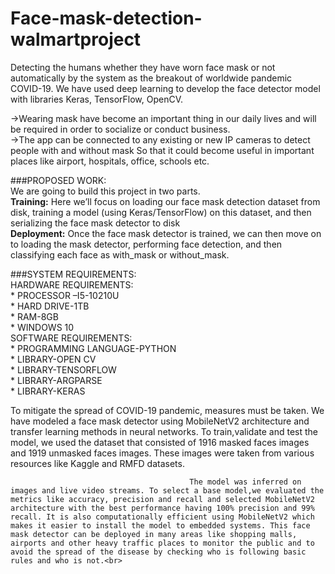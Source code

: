 # Face-mask-detection-walmartproject
Detecting the humans whether they have worn face mask or not automatically by the system as the breakout of worldwide pandemic COVID-19. We have used deep learning to develop the face detector model with libraries Keras, TensorFlow, OpenCV. 

->Wearing mask have become an important thing in our daily lives and will be required in order to socialize or conduct business. <br>
->The app can be connected to any existing or new IP cameras to detect people with and without mask So that it could become useful in important places like airport, hospitals, office, schools  etc.<br>

###PROPOSED WORK:<br>
We are going to build this project in two parts. <br>
**Training:** Here we’ll focus on loading our face mask detection dataset from disk, training a model (using Keras/TensorFlow) on this dataset, and then serializing the face mask detector to disk <br>
**Deployment:** Once the face mask detector is trained, we can then move on to loading the mask detector, performing face detection, and then classifying each face as with_mask or without_mask. <br>

###SYSTEM REQUIREMENTS: <br>
HARDWARE REQUIREMENTS:<br>
      * PROCESSOR –I5-10210U <br>
      * HARD DRIVE-1TB <br>
      * RAM-8GB <br>
      * WINDOWS 10 <br>
SOFTWARE REQUIREMENTS: <br>
      * PROGRAMMING LANGUAGE-PYTHON <br>
      * LIBRARY-OPEN CV <br>
      * LIBRARY-TENSORFLOW <br>
      * LIBRARY-ARGPARSE <br>
      * LIBRARY-KERAS <br>
      
To mitigate the spread of COVID-19 pandemic, measures must be taken. We have modeled a face mask detector using MobileNetV2 architecture and transfer learning methods in neural networks. To train,validate and test the model, we used the dataset that consisted of 1916 masked faces images and 1919 unmasked faces images. These images were taken from various resources like Kaggle and RMFD datasets. <br>

                                            The model was inferred on images and live video streams. To select a base model,we evaluated the metrics like accuracy, precision and recall and selected MobileNetV2 architecture with the best performance having 100% precision and 99% recall. It is also computationally efficient using MobileNetV2 which makes it easier to install the model to embedded systems. This face mask detector can be deployed in many areas like shopping malls, airports and other heavy traffic places to monitor the public and to avoid the spread of the disease by checking who is following basic rules and who is not.<br>
 


 
